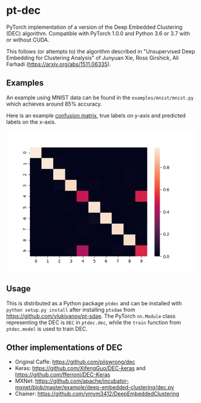 # pt-dec
PyTorch implementation of a version of the Deep Embedded Clustering (DEC) algorithm. Compatible with PyTorch 1.0.0 and Python 3.6 or 3.7 with or without CUDA.

This follows (or attempts to) the algorithm described in "Unsupervised Deep Embedding for Clustering Analysis" of Junyuan Xie, Ross Girshick, Ali Farhadi (https://arxiv.org/abs/1511.06335).

## Examples

An example using MNIST data can be found in the `examples/mnist/mnist.py` which achieves around 85% accuracy.

Here is an example [confusion matrix](http://scikit-learn.org/stable/modules/generated/sklearn.metrics.confusion_matrix.html), true labels on y-axis and predicted labels on the x-axis.

![Alt text](confusion.png)

## Usage

This is distributed as a Python package `ptdec` and can be installed with `python setup.py install` after installing `ptsdae` from https://github.com/vlukiyanov/pt-sdae. The PyTorch `nn.Module` class representing the DEC is `DEC` in `ptdec.dec`, while the `train` function from `ptdec.model` is used to train DEC.

## Other implementations of DEC

* Original Caffe: https://github.com/piiswrong/dec
* Keras: https://github.com/XifengGuo/DEC-keras and https://github.com/fferroni/DEC-Keras
* MXNet: https://github.com/apache/incubator-mxnet/blob/master/example/deep-embedded-clustering/dec.py
* Chainer: https://github.com/ymym3412/DeepEmbeddedClustering
